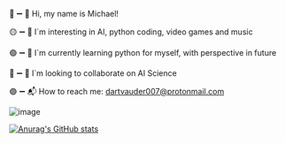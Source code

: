 🔴 ➖️ 👋 Hi, my name is Michael!

🟡 ➖️ 👀 I`m interesting in AI, python coding, video games and music

🟢 ➖️ 🌱 I`m currently learning python for myself, with perspective in future

🔵 ➖️ 🦭 I`m looking to collaborate on AI Science

🟣 ➖️ 📬 How to reach me: dartvauder007@protonmail.com

![image](https://github.com/Dartvauder/Dartvauder/assets/140557322/35dfbe58-c374-4a57-bd83-c54baca8c963)

[![Anurag's GitHub stats](https://github-readme-stats.vercel.app/apiDartvauder=anuraghazra)](https://github.com/anuraghazra/github-readme-stats)
